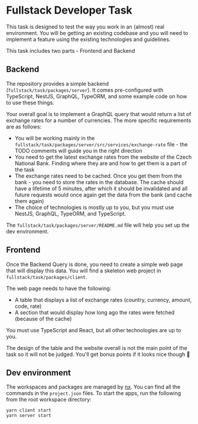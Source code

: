 # Fullstack Developer Task

This task is designed to test the way you work in an (almost) real environment. You will be getting an existing codebase and you will need to implement a feature using the existing technologies and guidelines.

This task includes two parts - Frontend and Backend

## Backend

The repository provides a simple backend (`fullstack/task/packages/server`). It comes pre-configured with TypeScript, NestJS, GraphQL, TypeORM, and some example code on how to use these things.

Your overall goal is to implement a GraphQL query that would return a list of exchange rates for a number of currencies. The more specific requirements are as follows:

- You will be working mainly in the `fullstack/task/packages/server/src/services/exchange-rate` file - the TODO comments will guide you in the right direction
- You need to get the latest exchange rates from the website of the Czech National Bank. Finding where they are and how to get them is a part of the task
- The exchange rates need to be cached. Once you get them from the bank - you need to store the rates in the database. The cache should have a lifetime of 5 minutes, after which it should be invalidated and all future requests would once again get the data from the bank (and cache them again)
- The choice of technologies is mostly up to you, but you must use NestJS, GraphQL, TypeORM, and TypeScript.

The `fullstack/task/packages/server/README.md` file will help you set up the dev environment.

## Frontend

Once the Backend Query is done, you need to create a simple web page that will display this data. You will find a skeleton web project in `fullstack/task/packages/client`.

The web page needs to have the following:
- A table that displays a list of exchange rates (country, currency, amount, code, rate)
- A section that would display how long ago the rates were fetched (because of the cache)

You must use TypeScript and React, but all other technologies are up to you.

The design of the table and the website overall is not the main point of the task so it will not be judged. You'll get bonus points if it looks nice though 🙂

## Dev environment

The workspaces and packages are managed by [nx](https://nx.dev/). You can find all the commands in the `project.json` files. To start the apps, run the following from the root workspace directory:

```
yarn client start
yarn server start
```